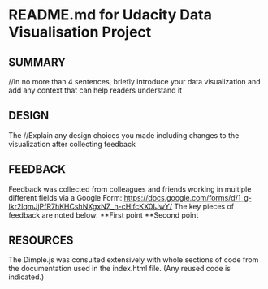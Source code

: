 # README.md for Udacity Data Visualisation Project

## SUMMARY

//In no more than 4 sentences, briefly introduce your data visualization and add any context that can help readers understand it

## DESIGN
The 
//Explain any design choices you made including changes to the visualization after collecting feedback

## FEEDBACK
Feedback was collected from colleagues and friends working in multiple different fields via a Google Form:
https://docs.google.com/forms/d/1_g-Ikr2lqmJjPfR7hKHCshNXgxNZ_h-cHlfcKX0IJwY/
The key pieces of feedback are noted below:
**First point
**Second point

## RESOURCES
The Dimple.js was consulted extensively with whole sections of code from the documentation used in the index.html file. (Any reused code is indicated.)

